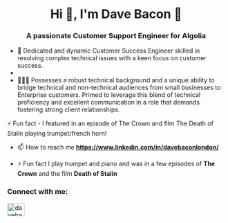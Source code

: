<h1 align="center">Hi 👋, I'm Dave Bacon 🥓</h1>
<h3 align="center">A passionate Customer Support Engineer for Algolia</h3>

- 👯 Dedicated and dynamic Customer Success Engineer skilled in resolving complex technical issues with a keen focus on customer success.
- 
- 🧑🏻‍💻 Possesses a robust technical background and a unique ability to bridge technical and non-technical audiences from small businesses to Enterprise customers. Primed to leverage this blend of technical proficiency and excellent communication in a role that demands fostering strong client relationships.

⚡ Fun fact - I featured in an episode of The Crown and film The Death of Stalin playing trumpet/french horn!

- 📫 How to reach me **https://www.linkedin.com/in/davebaconlondon/**

- ⚡ Fun fact I play trumpet and piano and was in a few episodes of **The Crown** and the film **Death of Stalin**

<h3 align="left">Connect with me:</h3>
<p align="left">
<a href="https://linkedin.com/in/davebaconlondon" target="blank"><img align="center" src="https://raw.githubusercontent.com/rahuldkjain/github-profile-readme-generator/master/src/images/icons/Social/linked-in-alt.svg" alt="davebaconlondon" height="30" width="40" /></a>
</p>
